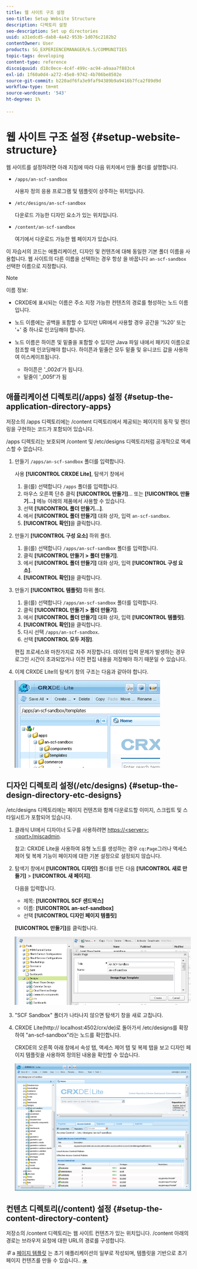 ```yaml
---
title: 웹 사이트 구조 설정
seo-title: Setup Website Structure
description: 디렉토리 설정
seo-description: Set up directories
uuid: a31edcd5-dab8-4a42-953b-1d076c2182b2
contentOwner: User
products: SG_EXPERIENCEMANAGER/6.5/COMMUNITIES
topic-tags: developing
content-type: reference
discoiquuid: d18c0ece-4c4f-499c-ac94-a9aaa7f883c4
exl-id: 1f60a0d4-a272-45e8-9742-4b706be8502e
source-git-commit: b220adf6fa3e9faf94389b9a9416b7fca2f89d9d
workflow-type: tm+mt
source-wordcount: '543'
ht-degree: 1%

---
```


# 웹 사이트 구조 설정 {#setup-website-structure}

웹 사이트를 설정하려면 아래 지침에 따라 다음 위치에서 만들 폴더를 설명합니다.

* `/apps/an-scf-sandbox`

   사용자 정의 응용 프로그램 및 템플릿이 상주하는 위치입니다.

* `/etc/designs/an-scf-sandbox`

   다운로드 가능한 디자인 요소가 있는 위치입니다.

* `/content/an-scf-sandbox`

   여기에서 다운로드 가능한 웹 페이지가 있습니다.

이 자습서의 코드는 애플리케이션, 디자인 및 컨텐츠에 대해 동일한 기본 폴더 이름을 사용합니다. 웹 사이트의 다른 이름을 선택하는 경우 항상 을 바꿉니다 `an-scf-sandbox` 선택한 이름으로 지정합니다.

>[!NOTE]
>
>이름 정보:
>
>* CRXDE에 표시되는 이름은 주소 지정 가능한 컨텐츠의 경로를 형성하는 노드 이름입니다.
>* 노드 이름에는 공백을 포함할 수 있지만 URI에서 사용할 경우 공간을 &#39;%20&#39; 또는 &#39;+&#39; 중 하나로 인코딩해야 합니다.
>* 노드 이름은 하이픈 및 밑줄을 포함할 수 있지만 Java 파일 내에서 패키지 이름으로 참조할 때 인코딩해야 합니다. 하이픈과 밑줄은 모두 밑줄 및 유니코드 값을 사용하여 이스케이프됩니다.
   >
   >   * 하이픈은 &#39;_002d&#39;가 됩니다.
   >   * 밑줄이 &#39;_005f&#39;가 됨


## 애플리케이션 디렉토리(/apps) 설정 {#setup-the-application-directory-apps}

저장소의 /apps 디렉토리에는 /content 디렉토리에서 제공되는 페이지의 동작 및 렌더링을 구현하는 코드가 포함되어 있습니다.

/apps 디렉토리는 보호되며 /content 및 /etc/designs 디렉토리처럼 공개적으로 액세스할 수 없습니다.

1. 만들기 `/apps/an-scf-sandbox` 폴더를 입력합니다.

   사용 **[!UICONTROL CRXDE Lite]**, 탐색기 창에서

   1. 을(를) 선택합니다 `/apps` 폴더를 입력합니다.
   1. 마우스 오른쪽 단추 클릭 **[!UICONTROL 만들기]**... 또는 **[!UICONTROL 만들기...]** 메뉴 아래의 제품에서 사용할 수 있습니다.
   1. 선택 **[!UICONTROL 폴더 만들기...]**.
   1. 에서 **[!UICONTROL 폴더 만들기]** 대화 상자, 입력 `an-scf-sandbox`.
   1. **[!UICONTROL 확인]**&#x200B;을 클릭합니다.

1. 만들기 **[!UICONTROL 구성 요소]** 하위 폴더.

   1. 을(를) 선택합니다 `/apps/an-scf-sandbox` 폴더를 입력합니다.
   1. 클릭 **[!UICONTROL 만들기 > 폴더 만들기]**.
   1. 에서 **[!UICONTROL 폴더 만들기]** 대화 상자, 입력 **[!UICONTROL 구성 요소]**.
   1. **[!UICONTROL 확인]**&#x200B;을 클릭합니다.

1. 만들기 **[!UICONTROL 템플릿]** 하위 폴더.

   1. 을(를) 선택합니다 `/apps/an-scf-sandbox` 폴더를 입력합니다.
   1. 클릭 **[!UICONTROL 만들기 > 폴더 만들기]**.
   1. 에서 **[!UICONTROL 폴더 만들기]** 대화 상자, 입력 **[!UICONTROL 템플릿]**.
   1. **[!UICONTROL 확인]**&#x200B;을 클릭합니다.
   1. 다시 선택 `/apps/an-scf-sandbox`.
   1. 선택 **[!UICONTROL 모두 저장]**.

   편집 프로세스와 마찬가지로 자주 저장합니다. 데이터 입력 문제가 발생하는 경우 로그인 시간이 초과되었거나 이전 편집 내용을 저장해야 하기 때문일 수 있습니다.

1. 이제 CRXDE Lite의 탐색기 창의 구조는 다음과 같아야 합니다.

   ![crxde-template](assets/crxde-template.png)

## 디자인 디렉토리 설정(/etc/designs) {#setup-the-design-directory-etc-designs}

/etc/designs 디렉토리에는 페이지 컨텐츠와 함께 다운로드할 이미지, 스크립트 및 스타일시트가 포함되어 있습니다.

1. 클래식 UI에서 디자이너 도구를 사용하려면 [https://&lt;server>:&lt;port>/miscadmin](http://localhost:4502/miscadmin).

   참고: CRXDE Lite을 사용하여 유형 노드를 생성하는 경우 `cq:Page`그러나 액세스 제어 및 복제 기능이 페이지에 대한 기본 설정으로 설정되지 않습니다.

1. 탐색기 창에서 **[!UICONTROL 디자인]** 폴더를 만든 다음 **[!UICONTROL 새로 만들기]** > **[!UICONTROL 새 페이지]**.

   다음을 입력합니다.

   * 제목: **[!UICONTROL SCF 샌드박스]**
   * 이름: **[!UICONTROL an-scf-sandbox]**
   * 선택 **[!UICONTROL 디자인 페이지 템플릿]**

   **[!UICONTROL 만들기]**&#x200B;를 클릭합니다.

   ![디자인 템플릿](assets/design-template.png)

1. &quot;SCF Sandbox&quot; 폴더가 나타나지 않으면 탐색기 창을 새로 고칩니다.

1. CRXDE Lite(http:// localhost:4502/crx/de)로 돌아가서 /etc/designs를 확장하여 &quot;an-scf-sandbox&quot;라는 노드를 확인합니다.

   CRXDE의 오른쪽 아래 창에서 속성 탭, 액세스 제어 탭 및 복제 탭을 보고 디자인 페이지 템플릿을 사용하여 정의된 내용을 확인할 수 있습니다.

   ![crxde-configure-template](assets/crxde-configure-template.png)

## 컨텐츠 디렉토리(/content) 설정 {#setup-the-content-directory-content}

저장소의 /content 디렉토리는 웹 사이트 컨텐츠가 있는 위치입니다. /content 아래의 경로는 브라우저 요청에 대한 URL의 경로를 구성합니다.

*후* a [페이지 템플릿](initial-app.md#createthepagetemplate) 는 초기 애플리케이션의 일부로 작성되며, 템플릿을 기반으로 초기 페이지 컨텐츠를 만들 수 있습니다.. [**⇒**](initial-app.md)
